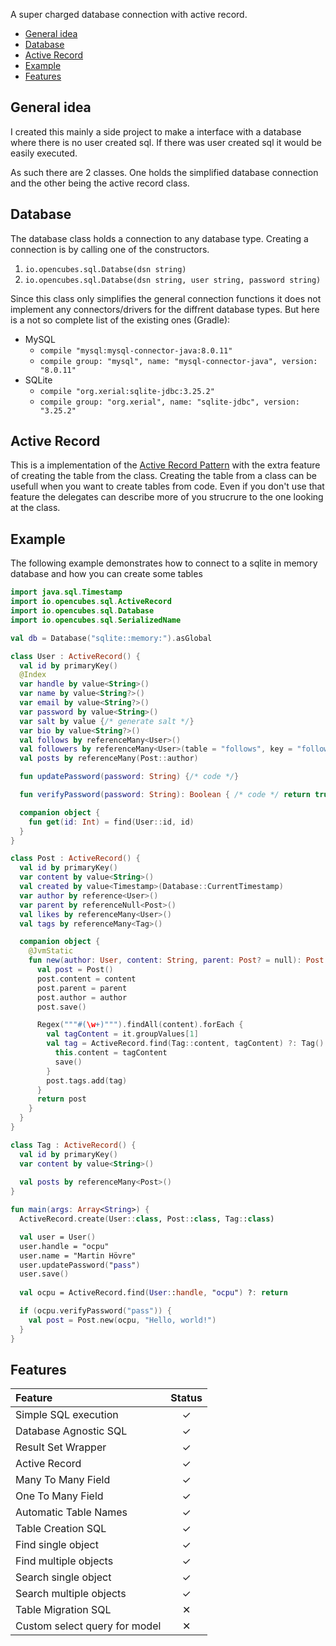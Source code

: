 A super charged database connection with active record.

- [General idea](#general-idea)
- [Database](#database)
- [Active Record](#active-record)
- [Example](#example)
- [Features](#features)

## General idea

I created this mainly a side project to make a interface with a database where there is no user created sql. If there was user created sql it would be easily executed.

As such there are 2 classes. One holds the simplified database connection and the other being the active record class.

## Database

The database class holds a connection to any database type. Creating a connection is by calling one of the constructors.

1. `io.opencubes.sql.Databse(dsn string)`
2. `io.opencubes.sql.Databse(dsn string, user string, password string)`

Since this class only simplifies the general connection functions it does not implement any connectors/drivers for the diffrent database types. But here is a not so complete list of the existing ones (Gradle):

- MySQL
  - `compile "mysql:mysql-connector-java:8.0.11"`
  - `compile group: "mysql", name: "mysql-connector-java", version: "8.0.11"`
- SQLite
  - `compile "org.xerial:sqlite-jdbc:3.25.2"`
  - `compile group: "org.xerial", name: "sqlite-jdbc", version: "3.25.2"`

## Active Record

This is a implementation of the [Active Record Pattern][wiki-ar] with the extra feature of creating the table from the class. Creating the table from a class can be usefull when you want to create tables from code. Even if you don't use that feature the delegates can describe more of you strucrure to the one looking at the class.

## Example

The following example demonstrates how to connect to a sqlite in memory database and how you can create some tables

```kotlin
import java.sql.Timestamp
import io.opencubes.sql.ActiveRecord
import io.opencubes.sql.Database
import io.opencubes.sql.SerializedName

val db = Database("sqlite::memory:").asGlobal

class User : ActiveRecord() {
  val id by primaryKey()
  @Index
  var handle by value<String>()
  var name by value<String?>()
  var email by value<String?>()
  var password by value<String>()
  var salt by value {/* generate salt */}
  var bio by value<String?>()
  val follows by referenceMany<User>()
  val followers by referenceMany<User>(table = "follows", key = "follows_id", referenceKey = "user_id")
  val posts by referenceMany(Post::author)

  fun updatePassword(password: String) {/* code */}

  fun verifyPassword(password: String): Boolean { /* code */ return true }

  companion object {
    fun get(id: Int) = find(User::id, id)
  }
}

class Post : ActiveRecord() {
  val id by primaryKey()
  var content by value<String>()
  val created by value<Timestamp>(Database::CurrentTimestamp)
  var author by reference<User>()
  var parent by referenceNull<Post>()
  val likes by referenceMany<User>()
  val tags by referenceMany<Tag>()

  companion object {
    @JvmStatic
    fun new(author: User, content: String, parent: Post? = null): Post {
      val post = Post()
      post.content = content
      post.parent = parent
      post.author = author
      post.save()

      Regex("""#(\w+)""").findAll(content).forEach {
        val tagContent = it.groupValues[1]
        val tag = ActiveRecord.find(Tag::content, tagContent) ?: Tag().apply {
          this.content = tagContent
          save()
        }
        post.tags.add(tag)
      }
      return post
    }
  }
}

class Tag : ActiveRecord() {
  val id by primaryKey()
  var content by value<String>()
  
  val posts by referenceMany<Post>()
}

fun main(args: Array<String>) {
  ActiveRecord.create(User::class, Post::class, Tag::class)

  val user = User()
  user.handle = "ocpu"
  user.name = "Martin Hövre"
  user.updatePassword("pass")
  user.save()
  
  val ocpu = ActiveRecord.find(User::handle, "ocpu") ?: return

  if (ocpu.verifyPassword("pass")) {
    val post = Post.new(ocpu, "Hello, world!")
  }
}
```

## Features

| Feature                       | Status |
| :---------------------------- | :----: |
| Simple SQL execution          |   ✓    |
| Database Agnostic SQL         |   ✓    |
| Result Set Wrapper            |   ✓    |
| Active Record                 |   ✓    |
| Many To Many Field            |   ✓    |
| One To Many Field             |   ✓    |
| Automatic Table Names         |   ✓    |
| Table Creation SQL            |   ✓    |
| Find single object            |   ✓    |
| Find multiple objects         |   ✓    |
| Search single object          |   ✓    |
| Search multiple objects       |   ✓    |
| Table Migration SQL           |   ✕    |
| Custom select query for model |   ✕    |

[wiki-ar]: https://en.wikipedia.org/wiki/Active_record_pattern
